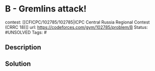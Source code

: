 # B - Gremlins attack!

contest: [[CFICPC/102785/102785|ICPC Central Russia Regional Contest (CRRC 18)]]
url: https://codeforces.com/gym/102785/problem/B
Status: #UNSOLVED
Tags: #

## Description

## Solution

